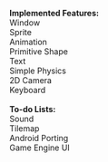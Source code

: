 <b>Implemented Features:</b>
<br/>
Window<br/>
Sprite<br/>
Animation<br/>
Primitive Shape<br/>
Text<br/>
Simple Physics</br>
2D Camera</br>
Keyboard<br>
<br/>
<b>To-do Lists:</b>
<br/>
Sound<br/>
Tilemap<br/>
Android Porting<br/>
Game Engine UI